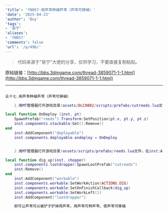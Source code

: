 ```yaml
---
'title': 'YN057-用芦苇种植芦苇（芦苇可移植）'
'date': '2025-04-23'
'author': 'Bny'
'tags':
- '易宁'
'aliases':
- 'YN057'
'comments': false
'url': '/p/496/'
---
```


> 代码来源于“易宁”大佬的分享，仅供学习，不要直接复制粘贴。

原帖链接：[http://bbs.3dmgame.com/thread-3859071-1-1.html](http://bbs.3dmgame.com/thread-3859071-1-1.html)

---

```lua  

五十七.用芦苇种植芦苇（芦苇可移植）

	1.用MT管理器打开游戏目录/assets/DLC0002/scripts/prefabs/cutreeds.lua文件，在inst:AddComponent("inspectable")的下一行插入以下内容：

local function OnDeploy (inst, pt)
	SpawnPrefab("reeds").Transform:SetPosition(pt.x, pt.y, pt.z)
	inst.components.stackable:Get():Remove()
end
	inst:AddComponent("deployable")
	inst.components.deployable.ondeploy = OnDeploy


	2.用MT管理器打开游戏目录/assets/scripts/prefabs/reeds.lua文件，在inst:AddComponent("inspectable")的下一行插入以下内容：

local function dig_up(inst, chopper)
	inst.components.lootdropper:SpawnLootPrefab("cutreeds")
	inst:Remove()
end
	inst:AddComponent("workable")
	inst.components.workable:SetWorkAction(ACTIONS.DIG)
	inst.components.workable:SetOnFinishCallback(dig_up)
	inst.components.workable:SetWorkLeft(1)
	inst:AddComponent("lootdropper")

	即可让芦苇可以被铲子铲掉得芦苇，用芦苇可种芦苇，使芦苇可移植

```  

